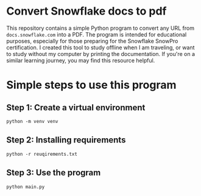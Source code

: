 # Convert Snowflake docs to pdf
This repository contains a simple Python program to convert any URL from `docs.snowflake.com` into a PDF. The program is intended for educational purposes, especially for those preparing for the Snowflake SnowPro certification. I created this tool to study offline when I am traveling, or want to study without my computer by printing the documentation. If you're on a similar learning journey, you may find this resource helpful.

# Simple steps to use this program
## Step 1:  Create a virtual environment
```
python -m venv venv
```
## Step 2: Installing requirements
```
python -r reuqirements.txt
```
## Step 3: Use the program
```
python main.py
```
